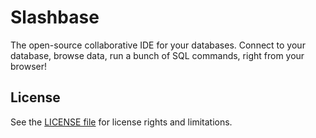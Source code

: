 # Slashbase 

The open-source collaborative IDE for your databases. Connect to your database, browse data, run a bunch of SQL commands, right from your browser!

## License

See the [LICENSE file](LICENSE.txt) for license rights and limitations.